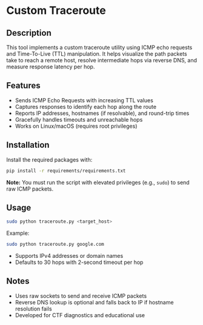 # Custom Traceroute

## Description
This tool implements a custom traceroute utility using ICMP echo requests and Time-To-Live (TTL) manipulation. It helps visualize the path packets take to reach a remote host, resolve intermediate hops via reverse DNS, and measure response latency per hop.

## Features
- Sends ICMP Echo Requests with increasing TTL values
- Captures responses to identify each hop along the route
- Reports IP addresses, hostnames (if resolvable), and round-trip times
- Gracefully handles timeouts and unreachable hops
- Works on Linux/macOS (requires root privileges)

## Installation
Install the required packages with:

```bash
pip install -r requirements/requirements.txt
```
**Note:** You must run the script with elevated privileges (e.g., `sudo`) to send raw ICMP packets.

## Usage
```bash
sudo python traceroute.py <target_host>
```
Example:
```bash
sudo python traceroute.py google.com
```
- Supports IPv4 addresses or domain names
- Defaults to 30 hops with 2-second timeout per hop

## Notes
- Uses raw sockets to send and receive ICMP packets
- Reverse DNS lookup is optional and falls back to IP if hostname resolution fails
- Developed for CTF diagnostics and educational use
